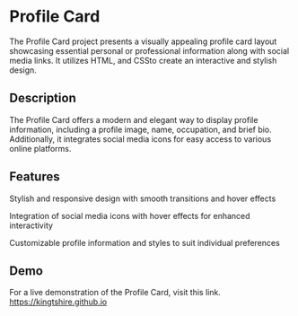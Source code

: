 # Profile Card

The Profile Card project presents a visually appealing profile card layout showcasing essential personal or professional information along with social media links. It utilizes HTML, and CSSto create an interactive and stylish design.

## Description

The Profile Card offers a modern and elegant way to display profile information, including a profile image, name, occupation, and brief bio. Additionally, it integrates social media icons for easy access to various online platforms.

## Features
Stylish and responsive design with smooth transitions and hover effects

Integration of social media icons with hover effects for enhanced interactivity

Customizable profile information and styles to suit individual preferences


## Demo

For a live demonstration of the Profile Card, visit this link. https://kingtshire.github.io
